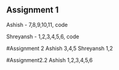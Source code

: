 ## Assignment 1
Ashish - 7,8,9,10,11, code 


Shreyansh - 1,2,3,4,5,6, code

#Assignment 2
Ashish 3,4,5
Shreyansh 1,2

#Assignment2.2
Ashish 1,2,3,4,5,6

